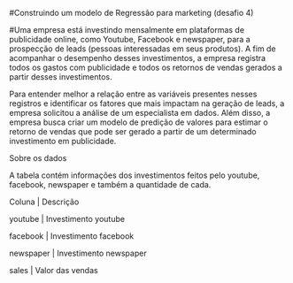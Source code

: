 #Construindo um modelo de Regressão para marketing (desafio 4)

#Uma empresa está investindo mensalmente em plataformas de publicidade online,
como Youtube, Facebook e newspaper, para a prospecção de leads (pessoas
interessadas em seus produtos). A fim de acompanhar o desempenho desses
investimentos, a empresa registra todos os gastos com publicidade e todos os retornos
de vendas gerados a partir desses investimentos.

Para entender melhor a relação entre as variáveis presentes nesses registros e
identificar os fatores que mais impactam na geração de leads, a empresa solicitou a
análise de um especialista em dados. Além disso, a empresa busca criar um
modelo de predição de valores para estimar o retorno de vendas que pode ser gerado
a partir de um determinado investimento em publicidade.

Sobre os dados

A tabela contém informações dos investimentos feitos pelo youtube, facebook,
newspaper e também a quantidade de cada.

Coluna | Descrição

youtube | Investimento youtube

facebook | Investimento facebook

newspaper | Investimento newspaper

sales | Valor das vendas

